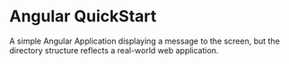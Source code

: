 # Angular QuickStart 

A simple Angular Application displaying a message to the screen, but the directory structure reflects a real-world web application.


	